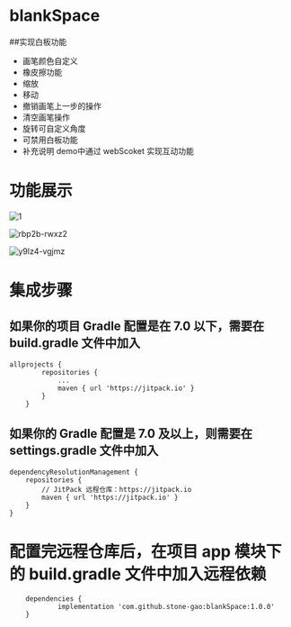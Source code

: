 # blankSpace
##实现白板功能
- 画笔颜色自定义
- 橡皮擦功能
- 缩放
- 移动
- 撤销画笔上一步的操作
- 清空画笔操作
- 旋转可自定义角度
- 可禁用白板功能
- 补充说明 demo中通过 webScoket 实现互动功能
# 功能展示
![1](https://user-images.githubusercontent.com/12062777/200495114-716c2c77-58e3-46b8-a23b-77bbc2db7e7c.png)

![rbp2b-rwxz2](https://user-images.githubusercontent.com/12062777/200495406-c09e6ebb-a84e-41c2-a4ea-2a36734f8c9f.gif)

![y9lz4-vgjmz](https://user-images.githubusercontent.com/12062777/200495442-fb713a9f-ec97-464f-8d94-c1edf6f70d8d.gif)

# 集成步骤
## 如果你的项目 Gradle 配置是在 7.0 以下，需要在 build.gradle 文件中加入
```
allprojects {
		repositories {
			...
			maven { url 'https://jitpack.io' }
		}
	}
```
## 如果你的 Gradle 配置是 7.0 及以上，则需要在 settings.gradle 文件中加入
```
dependencyResolutionManagement {
    repositories {
        // JitPack 远程仓库：https://jitpack.io
        maven { url 'https://jitpack.io' }
    }
}
```
# 配置完远程仓库后，在项目 app 模块下的 build.gradle 文件中加入远程依赖

```
	dependencies {
	        implementation 'com.github.stone-gao:blankSpace:1.0.0'
	}
```
